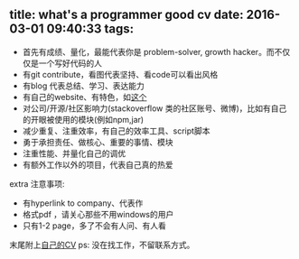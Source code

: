 title: what's a programmer good cv
date: 2016-03-01 09:40:33
tags:
---

 - 首先有成绩、量化，最能代表你是 problem-solver, growth hacker。而不仅仅是一个写好代码的人
 - 有git contribute，看图代表坚持、看code可以看出风格
 - 有blog 代表总结、学习、表达能力
 - 有自己的website、有特色，如[这个][1]
 - 对公司/开源/社区影响力(stackoverflow 类的社区账号、微博)，比如有自己的开眼被使用的模块(例如npm,jar)
 - 减少重复、注重效率，有自己的效率工具、script脚本
 - 勇于承担责任、做核心、重要的事情、模块
 - 注重性能、并量化自己的调优
 - 有额外工作以外的项目，代表自己真的热爱

extra 注意事项:
 - 有hyperlink to company、代表作 
 - 格式pdf ，请关心那些不用windows的用户
 - 只有1-2 page，多了不会有人问、有人看

末尾附上[自己的CV][2]
ps: 没在找工作，不留联系方式。

  [1]: http://csswizardry.com/csscv/
  [2]: https://github.com/no7dw/cv
